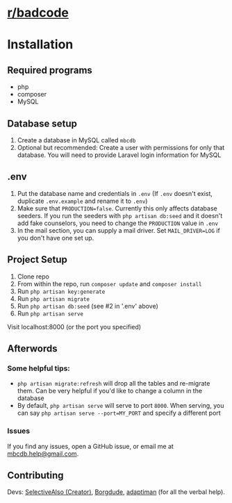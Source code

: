 # [r/badcode](http://reddit.com/r/badcode)

# Installation

## Required programs
* php
* composer
* MySQL

## Database setup
1. Create a database in MySQL called `mbcdb`
2. Optional but recommended: Create a user with permissions for only that database. You will need to provide Laravel login information for MySQL

## .env
1. Put the database name and credentials in `.env` (If `.env` doesn't exist, duplicate `.env.example` and rename it to `.env`)
2. Make sure that `PRODUCTION=false`. Currently this only affects database seeders. If you run the seeders with `php artisan db:seed` and it doesn't add fake counselors, you need to change the `PRODUCTION` value in `.env`
3. In the mail section, you can supply a mail driver. Set `MAIL_DRIVER=LOG` if you don't have one set up.

## Project Setup
1. Clone repo
2. From within the repo, run `composer update` and `composer install`
3. Run `php artisan key:generate`
4. Run `php artisan migrate`
5. Run `php artisan db:seed` (see \#2 in '.env' above)
6. Run `php artisan serve`

Visit localhost:8000 (or the port you specified)

## Afterwords
### Some helpful tips:
* `php artisan migrate:refresh` will drop all the tables and re-migrate them. Can be very helpful if you'd like to change a column in the database
* By default, `php artisan serve` will serve to port `8000`. When serving, you can say `php artisan serve --port=MY_PORT` and specify a different port

### Issues
If you find any issues, open a GitHub issue, or email me at mbcdb.help@gmail.com.

## Contributing

Devs: [SelectiveAlso (Creator)](https://github.com/SelectiveAlso), [Borgdude](https://github.com/Borgdude), [adaptiman](https://github.com/adaptiman) (for all the verbal help).
